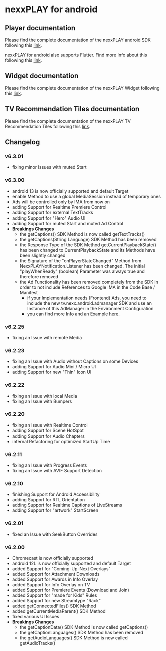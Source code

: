 # nexxPLAY for android

## Player documentation

Please find the complete documentation of the nexxPLAY android SDK following this [link](https://play.docs.nexx.cloud/native-players/nexxplay-for-android).

nexxPLAY for android also supports Flutter. Find more Info about this following this [link](https://play.docs.nexx.cloud/native-players/nexxplay-for-flutter).

## Widget documentation

Please find the complete documentation of the nexxPLAY Widget following this [link](https://play.docs.nexx.cloud/widgets/widgets-for-native-apps/android-widget).

## TV Recommendation Tiles documentation

Please find the complete documentation of the nexxPLAY TV Recommendation Tiles following this [link](https://play.docs.nexx.cloud/widgets/widgets-for-native-apps/androidtv-channel).


## Changelog

### v6.3.01
* fixing minor Issues with muted Start

### v6.3.00
* android 13 is now officially supported and default Target
* enable Method to use a global MediaSession instead of temporary ones
* Ads will be controlled only by IMA from now on
* adding Support for Realtime Premiere Control
* adding Support for external TextTracks
* adding Support for "Hero" Audio UI
* adding Support for muted Start and muted Ad Control
* **Breakings Changes**
  - the getCaptions() SDK Method is now called getTextTracks()
  - the getCaptions(String Language) SDK Method has been removed
  - the Response Type of the SDK Method getCurrentPlaybackState() has been changed to CurrentPlaybackState and its Methods have been slightly changed
  - the Signature of the "onPlayerStateChanged" Method from NexxPLAYNotification.Listener has been changed. The initial "playWhenReady" (boolean) Parameter was always true and therefore removed
  - the Ad Functionality has been removed completely from the SDK in order to not include References to Google IMA in the Code Base / Manifest
    - if your Implementation needs (Frontend) Ads, you need to include the new tv.nexx.android.admanager SDK and use an Instance of this AdManager in the Environment Configuration 
    - you can find more Info and an Example [here](https://play.docs.nexx.cloud/native-players/nexxplay-for-android#ad-support).

### v6.2.25
- fixing an Issue with remote Media

### v6.2.23
- fixing an Issue with Audio without Captions on some Devices
- adding Support for Audio Mini / Micro UI
- adding Support for new "Thin" Icon UI

### v6.2.22
- fixing an Issue with local Media
- fixing an Issue with Bumpers

### v6.2.20
- fixing an Issue with Realtime Control
- adding Support for Scene HotSpot
- adding Support for Audio Chapters
- internal Refactoring for optimized StartUp Time

### v6.2.11
- fixing an Issue with Progress Events
- fixing an Issue with AVIF Support Detection

### v6.2.10
* finishing Support for Android Accessibility
* adding Support for RTL Orientation
* adding Support for Realtime Captions of LiveStreams
* adding Support for "artwork" StartScreen

### v6.2.01
- fixed an Issue with SeekButton Overrides

### v6.2.00
* Chromecast is now officially supported
* android 12L is now officially supported and default Target
* added Support for "Coming-Up-Next Overlays"
* added Support for Attachment Downloads
* added Support for Awards in Info Overlay
* added Support for Info Overlay on TV
* added Support for Premiere Events (Download and Join)
* added Support for "made for Kids" Rules
* added Support for new Streamtype "Rack"
* added getConnectedFiles() SDK Method            
* added getCurrentMediaParent() SDK Method     
* fixed various UI Issues
* **Breakings Changes**
  - the getCaptionData() SDK Method is now called getCaptions()
  - the getCaptionLanguages() SDK Method has been removed
  - the getAudioLanguages() SDK Method is now called getAudioTracks()

